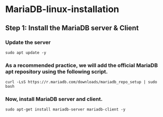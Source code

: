 # MariaDB-linux-installation #

## Step 1: Install the MariaDB server & Client
### Update the server
```shell
sudo apt update -y
```

### As a recommended practice, we will add the official MariaDB apt repository using the following script.

```shell
curl -LsS https://r.mariadb.com/downloads/mariadb_repo_setup | sudo bash
```

### Now, install MariaDB server and client.

```shell
sudo apt-get install mariadb-server mariadb-client -y
```


